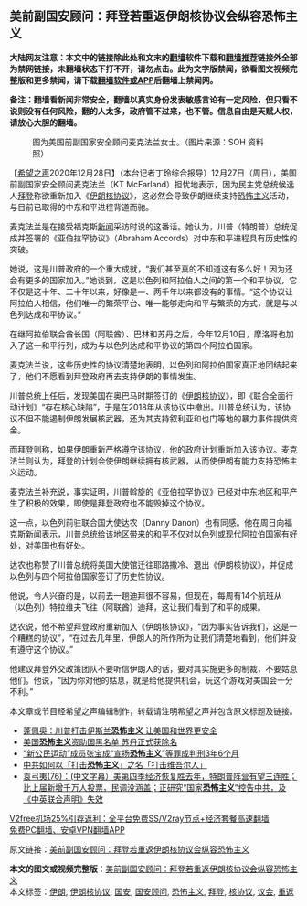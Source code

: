  <h2>美前副国安顾问：拜登若重返伊朗核协议会纵容恐怖主义</h2> <p class="notice"><b>大陆网友注意：本文中的链接除此处和文末的<a href="https://github.com/bannedbook/fanqiang" >翻墙</a>软件下载和<a href="https://github.com/killgcd/justmysocks/blob/master/README.md">翻墙推荐</a>链接外全部为禁网链接，未翻墙状态下打不开，请勿点击。此为文字版禁闻，欲看图文视频完整版和更多禁闻，请下载<a href="https://github.com/bannedbook/fanqiang">翻墙软件或APP</a>后翻墙上禁闻网。</p><p>备注：翻墙看新闻非常安全，翻墙以真实身份发表敏感言论有一定风险，但只看不说则没有任何风险，翻的人太多，政府管不过来，也不管。信息自由是天赋人权，请放心大胆的翻墙。</b></p>  <div class="entry"> <figure> <p><figcaption>图为美国前副国家安全顾问麦克法兰女士。（图片来源：SOH 资料照）</figcaption></figure> <p>【<span class='wp_keywordlink_affiliate'><a href="https://www.soundofhope.org" title="希望之声" target="_blank">希望之声</a></span>2020年12月28日】（本台记者丁玲综合报导）12月27日（周日），美国前副国家安全顾问麦克法兰（KT McFarland）担忧地表示，因为民主党总统候选人<a href="https://www.bannedbook.org/bnews/tag/%e6%8b%9c%e7%99%bb/" class="st_tag internal_tag" rel="tag" title="标签 拜登 下的日志">拜登</a>称欲重新加入《<a href="https://www.bannedbook.org/bnews/tag/%e4%bc%8a%e6%9c%97/" class="st_tag internal_tag" rel="tag" title="标签 伊朗 下的日志">伊朗</a><a href="https://www.bannedbook.org/bnews/tag/%E6%A0%B8%E5%8D%8F%E8%AE%AE/" class="st_tag internal_tag" rel="tag" title="标签 核协议 下的日志">核协议</a>》，这必然会导致伊朗继续支持<a href="https://www.bannedbook.org/bnews/tag/%e6%81%90%e6%80%96%e4%b8%bb%e4%b9%89/" class="st_tag internal_tag" rel="tag" title="标签 恐怖主义 下的日志">恐怖主义</a>活动，与目前已取得的中东和平进程背道而驰。</p> <p>麦克法兰是在接受福克斯<span class='wp_keywordlink_affiliate'><a href="https://www.bannedbook.org/" title="新闻">新闻</a></span>采访时说的这番话。她认为，川普（特朗普）总统促成并签署的《亚伯拉罕协议》（Abraham Accords）对中东和平进程具有历史性的突破。</p> <p>她说，这是川普政府的一个重大成就，“我们甚至真的不知道这有多么好！因为还会有更多的国家加入。”她谈到，这是以色列和阿拉伯人之间的第一个和平协议，它不仅是这十年、二十年以来，好像是一、两千年以来都没有的事情。“这个协议让阿拉伯人相信，他们唯一的繁荣平台、唯一能够走向和平与繁荣的方式，就是与以色列达成和平协议。”</p>  <p>在继阿拉伯联合酋长国（阿联酋）、巴林和苏丹之后，今年12月10日，摩洛哥也加入了这一和平行列，成为与以色列达成和平协议的第四个阿拉伯国家。</p> <p>麦克法兰说，这些历史性的协议清楚地表明，以色列和阿拉伯国家真正地团结起来了，他们不愿看到拜登政府再去支持伊朗的事情发生。</p> <p>川普总统上任后，发现美国在奥巴马时期签订的《<a href="https://www.bannedbook.org/bnews/tag/%E4%BC%8A%E6%9C%97%E6%A0%B8%E5%8D%8F%E8%AE%AE/" class="st_tag internal_tag" rel="tag" title="标签 伊朗核协议 下的日志">伊朗核协议</a>》，即《联合全面行动计划》“存在核心缺陷”，于是在2018年从该协议中撤出。川普总统认为，该协议不但不能遏制伊朗发展核武器，还为其支持叙利亚和也门等地的暴力事件提供资金。</p>  <p>而拜登则称，如果伊朗重新严格遵守该协议，他的政府计划重新加入该协议。麦克法兰则认为，拜登的计划会使伊朗继续拥有核武器，从而使伊朗有能力支持恐怖主义运动。</p> <p>麦克法兰补充说，事实证明，川普斡旋的《亚伯拉罕协议》已经对中东地区和平产生了积极的效果，即使是拜登政府也不能毁掉这个协议。</p> <p>这一点，以色列前驻联合国大使达农（Danny Danon）也有同感。他在周日向福克斯新闻表示，川普总统给该地区带来的和平不仅对以色列或现代阿拉伯国家有好处，对美国也有好处。</p>  <p>达农也称赞了川普总统将美国大使馆迁往耶路撒冷、退出《伊朗核协议》，并促成以色列与四个阿拉伯国家签订了历史性协议。</p> <p>他说，令人兴奋的是，以前去一趟迪拜很不容易，但现在，每周有14个航班从（以色列）特拉维夫飞往（阿联酋）迪拜，这让我们看到了和平的成果。</p> <p>达农说，他不希望拜登政府重新加入《伊朗核协议》，“因为事实告诉我们，这是一个糟糕的协议”，“在过去几年里，伊朗人的所作所为让我们清楚地看到，他们并没有遵守这个协议。”</p>  <p>他建议拜登外交政策团队不要听信伊朗人的话，要对其实施更多的制裁，不要姑息他们。他说，“因为你对他的姑息，就是给他提供机会，玩这个游戏对美国会十分不利。”</p> <p>本文章或节目经希望之声编辑制作，转载请注明希望之声并包含原文标题及链接。</p> <ul class='op-related-articles' title='相关阅读'> <li><a href='https://www.bannedbook.org/bnews/comments/20201215/1447775.html' target='_blank'>蓬佩奥：川普打击伊斯兰<b>恐怖主义</b> 让美国和世界更安全</a></li> <li><a href='https://www.bannedbook.org/bnews/worldnews/20201214/1447674.html' target='_blank'>美国<b>恐怖主义</b>资助国黑名单 苏丹正式获除名</a></li> <li><a href='https://www.bannedbook.org/bnews/headline/20201110/1428962.html' target='_blank'>“新公民运动”成员张宝成“宣扬<b>恐怖主义</b>”等罪成判刑3年6个月</a></li> <li><a href='https://www.bannedbook.org/bnews/headline/20201109/1428213.html' target='_blank'>中共如何以「打击<b>恐怖主义</b>」之名「打击维吾尔人」</a></li> <li><a href='https://www.bannedbook.org/bnews/bannedvideo/20201101/1424050.html' target='_blank'>袁弓夷(76)：(中文字幕）美第四季经济恢复胜去年，特朗普阵营有望三连胜；比上届新增千万人投票，民调没涵盖；正研究“国家<b>恐怖主义</b>”控告中共，及《中英联合声明》失效</a></li> </ul> <p class="texttj"> <a href="https://www.bannedbook.org/forum23/topic22702.html" target="_blank">V2free机场25%引荐返利：全平台免费SS/V2ray节点+经济套餐高速翻墙</a><br/> <a href="https://github.com/bannedbook/fanqiang/wiki/%E7%A6%81%E9%97%BB%E7%BD%91%E5%AE%89%E5%8D%93%E7%BF%BB%E5%A2%99%E6%96%B0%E9%97%BBAPP" target="_blank">免费PC翻墙、安卓VPN翻墙APP</a></p><p>原文链接：<a class="src_link"  href="https://www.soundofhope.org/post/458098" target="_blank">美前副国安顾问：拜登若重返伊朗核协议会纵容恐怖主义</a></p><a name='sharetosocial'></a>       <div><b>本文的图文或视频完整版</b>：<a href='https://www.bannedbook.org/bnews/comments/20201229/1456849.html'>美前副国安顾问：拜登若重返伊朗核协议会纵容恐怖主义</a></div>  </div><!--END ENTRY--> <div class="postfooter"> <div>本文标签：<a href="https://www.bannedbook.org/bnews/tag/%e4%bc%8a%e6%9c%97/" rel="tag">伊朗</a>, <a href="https://www.bannedbook.org/bnews/tag/%E4%BC%8A%E6%9C%97%E6%A0%B8%E5%8D%8F%E8%AE%AE/" rel="tag">伊朗核协议</a>, <a href="https://www.bannedbook.org/bnews/tag/%E5%9B%BD%E5%AE%89/" rel="tag">国安</a>, <a href="https://www.bannedbook.org/bnews/tag/%E5%9B%BD%E5%AE%89%E9%A1%BE%E9%97%AE/" rel="tag">国安顾问</a>, <a href="https://www.bannedbook.org/bnews/tag/%e6%81%90%e6%80%96%e4%b8%bb%e4%b9%89/" rel="tag">恐怖主义</a>, <a href="https://www.bannedbook.org/bnews/tag/%e6%8b%9c%e7%99%bb/" rel="tag">拜登</a>, <a href="https://www.bannedbook.org/bnews/tag/%E6%A0%B8%E5%8D%8F%E8%AE%AE/" rel="tag">核协议</a>, <a href="https://www.bannedbook.org/bnews/tag/%E8%AE%AE%E4%BC%9A/" rel="tag">议会</a>, <a href="https://www.bannedbook.org/bnews/tag/%E9%87%8D%E8%BF%94/" rel="tag">重返</a></div>  </div><!--END POSTFOOTER--> 